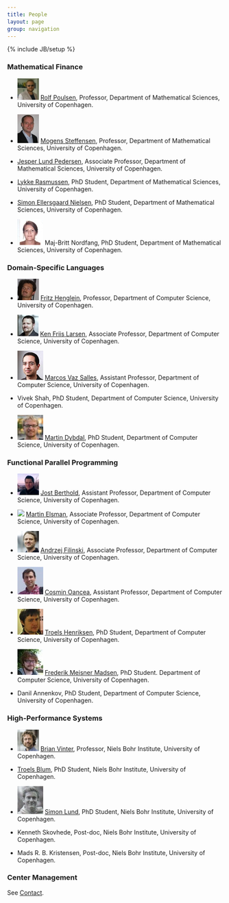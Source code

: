 ```yaml
---
title: People
layout: page
group: navigation
---
```

{% include JB/setup %}

### Mathematical Finance

* ![Rolf Poulsen](images/103_poulsen_cms.jpg) [Rolf
  Poulsen](http://www.math.ku.dk/~rolf), Professor, Department of
  Mathematical Sciences, University of Copenhagen.

* ![Mogens Steffensen](images/99_steffensen_math.jpg) [Mogens Steffensen](http://www.math.ku.dk/~mogens), Professor,
  Department of Mathematical Sciences, University of Copenhagen.

* [Jesper Lund Pedersen](http://www.math.ku.dk/~jesper), Associate
  Professor, Department of Mathematical Sciences, University of
  Copenhagen.

<!--
* ![Christian Andreetta](images/andreetta.jpg) [Christian
  Andreetta](http://www.diku.dk/Ansatte/?id=354703&vis=medarbejder),
  Postdoc, Department of Computer Science, University of Copenhagen.
-->

* [Lykke Rasmussen](http://quantess.net), PhD Student, Department of
  Mathematical Sciences, University of Copenhagen.

* [Simon Ellersgaard Nielsen](http://www.math.ku.dk/om/ansatte/?id=442839&vis=medarbejder), PhD Student, Department of Mathematical
  Sciences, University of Copenhagen.

* ![Maj-Britt Nordfang](images/nordfang.jpg) Maj-Britt Nordfang, PhD
   Student, Department of Mathematical Sciences, University of
   Copenhagen.

### Domain-Specific Languages

* ![Fritz Henglein](images/95_henglein_cms.jpg) [Fritz
  Henglein](http://www.diku.dk/~henglein), Professor, Department of
  Computer Science, University of Copenhagen.

* ![Ken Friis Larsen](images/102_friislarsen_cms.jpg) [Ken Friis
  Larsen](http://www.diku.dk/~kflarsen), Associate Professor,
  Department of Computer Science, University of Copenhagen.

* ![Marcos Vaz Salles](images/salles.jpg) [Marcos Vaz Salles](http://www.diku.dk/~vmarcos), Assistant
  Professor, Department of Computer Science, University of Copenhagen.

* Vivek Shah, PhD Student, Department of Computer Science, University of Copenhagen.

* ![Martin Dybdal](images/dybdal.jpg) [Martin Dybdal](http://www.linkedin.com/in/martindybdal), PhD
  Student, Department of Computer Science, University of Copenhagen.

### Functional Parallel Programming

* ![Jost Berthold](images/101_jostberthold20091220_square_2.jpg) [Jost Berthold](http://www.diku.dk/~berthold),
  Assistant Professor, Department of Computer Science, University of
  Copenhagen.

* <img src="http://www.gravatar.com/avatar/17359cd186d6685c041b48fac5844489"> [Martin Elsman](http://www.elsman.com), Associate Professor,
  Department of Computer Science, University of Copenhagen.

* ![Andrzej Filinski](images/100_filinski_cms.jpg) [Andrzej Filinski](http://www.diku.dk/~andrzej), Associate
  Professor, Department of Computer Science, University of Copenhagen.

* ![Cosmin Oancea](images/cosmin.jpg) [Cosmin
  Oancea](http://www.diku.dk/~zgh600), Assistant Professor, Department
  of Computer Science, University of Copenhagen.

* ![Troels Henriksen](images/thenriksen.jpg) [Troels Henriksen](http://sigkill.dk/), PhD
  Student, Department of Computer Science, University of Copenhagen.

* ![Frederik Meisner Madsen](images/meisner.jpg) [Frederik Meisner Madsen](http://www.linkedin.com/in/frederikmm),
  PhD Student. Department of Computer Science, University of
  Copenhagen.

* Danil Annenkov, PhD Student, Department of Computer Science, University of Copenhagen.


### High-Performance Systems

* ![Brian Vinter](images/98_vinter_cms.jpg) [Brian
  Vinter](http://forskning.ku.dk/search/profil/?id=228317), Professor,
  Niels Bohr Institute, University of Copenhagen.

* [Troels Blum](http://forskning.ku.dk/search/profil/?id=139293), PhD
  Student, Niels Bohr Institute, University of Copenhagen.

* ![Simon Lund](images/simonlund.gif) [Simon Lund](http://forskning.ku.dk/search/profil/?id=288223), PhD
  Student, Niels Bohr Institute, University of Copenhagen.

* Kenneth Skovhede, Post-doc, Niels Bohr Institute, University of Copenhagen.

* Mads R. B. Kristensen, Post-doc, Niels Bohr Institute, University of Copenhagen.


### Center Management

See [Contact](contact.html).
